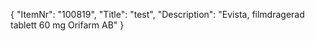 {
  "ItemNr": "100819",
  "Title": "test",
  "Description": "Evista, filmdragerad tablett 60 mg Orifarm AB"
}